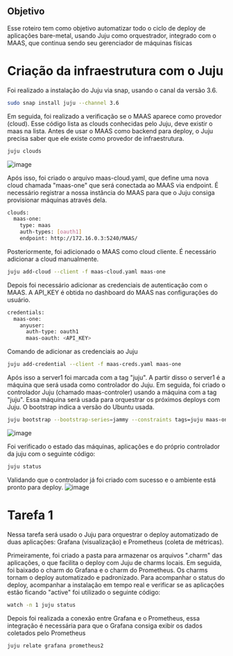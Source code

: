 ## Objetivo
Esse roteiro tem como objetivo automatizar todo o ciclo de deploy de aplicações bare-metal, usando Juju como orquestrador, integrado com o MAAS, que continua sendo
seu gerenciador de máquinas físicas

# Criação da infraestrutura com o Juju
Foi realizado a instalação do Juju via snap, usando o canal da versão 3.6.
``` bash
sudo snap install juju --channel 3.6
```

Em seguida, foi realizado a verificação se o MAAS aparece como provedor (cloud). Esse código lista as clouds conhecidas pelo Juju, deve existir o maas na lista. Antes de usar o MAAS como backend para deploy, o Juju precisa saber que ele existe como provedor de infraestrutura.
``` bash
juju clouds
```
![image](https://github.com/user-attachments/assets/b695220d-1d6d-4e3a-a144-ae5d8ed36e6e)


Após isso, foi criado o arquivo maas-cloud.yaml, que define uma nova cloud chamada "maas-one" que será conectada ao MAAS via endpoint. É necessário registrar a nossa instância do MAAS para que o Juju consiga provisionar máquinas através dela.

``` bash
clouds:
  maas-one:
    type: maas
    auth-types: [oauth1]
    endpoint: http://172.16.0.3:5240/MAAS/
```

Posteriormente, foi adicionado o MAAS como cloud cliente. É necessário adicionar a cloud manualmente.
``` bash
juju add-cloud --client -f maas-cloud.yaml maas-one
```
Depois foi necessário adicionar as credenciais de autenticação com o MAAS. A API_KEY é obtida no dashboard do MAAS nas configurações do usuário.
```bash
credentials:
  maas-one:
    anyuser:
      auth-type: oauth1
      maas-oauth: <API_KEY>
```
Comando de adicionar as credenciais ao Juju
```bash
juju add-credential --client -f maas-creds.yaml maas-one
```
Após isso a server1 foi marcada com a tag "juju". A partir disso o server1 é a máquina que será usada como controlador do Juju.
Em seguida, foi criado o controlador Juju (chamado maas-controler) usando a máquina com a tag "juju". Essa máquina será usada para orquestrar os próximos deploys com Juju. O bootstrap indica a versão do Ubuntu usada.
```bash
juju bootstrap --bootstrap-series=jammy --constraints tags=juju maas-one maas-controller
```
![image](https://github.com/user-attachments/assets/729c4a4e-d476-4115-b4d3-c66c4950eb4a)

Foi verificado o estado das máquinas, aplicações e do próprio controlador da juju com o seguinte código:
```bash
juju status
```
Validando que o controlador já foi criado com sucesso e o ambiente está pronto para deploy.
![image](https://github.com/user-attachments/assets/044d500b-9767-4eef-a1eb-78b2d462fd5b)

# Tarefa 1
Nessa tarefa será usado o Juju para orquestrar o deploy automatizado de duas aplicações: Grafana (visualização) e Prometheus (coleta de métricas).

Primeiramente, foi criado a pasta para armazenar os arquivos ".charm" das aplicações, o que facilita o deploy com Juju de charms locais. Em seguida, foi baixado
o charm do Grafana e o charm do Prometheus. Os charms tornam o deploy automatizado e padronizado. Para acompanhar o status do deploy, acompanhar a instalação em tempo real e verificar se as aplicações estão ficando "active" foi utilizado o seguinte código:
```bash
watch -n 1 juju status
```
Depois foi realizada a conexão entre Grafana e o Prometheus, essa integração é necessária para que o Grafana consiga exibir os dados coletados pelo Prometheus
```bash
juju relate grafana prometheus2
```




